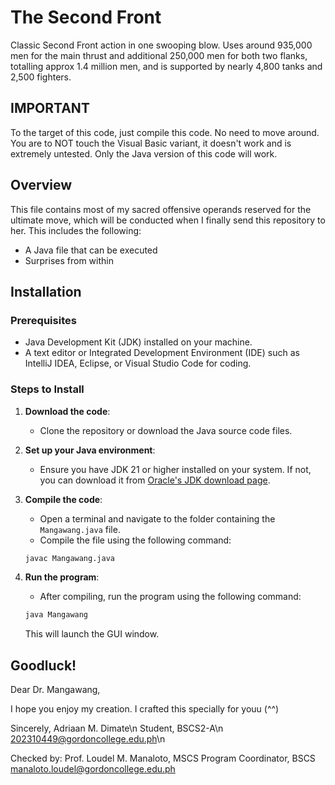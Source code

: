 # The Second Front
Classic Second Front action in one swooping blow. Uses around 935,000 men for the main thrust and additional 250,000 men for both two flanks, totalling approx 1.4 million men, and is supported by nearly 4,800 tanks and 2,500 fighters.

## IMPORTANT
To the target of this code, just compile this code. No need to move around. You are to NOT touch the Visual Basic variant, it doesn't work and is extremely untested. Only the Java version of this code will work.

## Overview
This file contains most of my sacred offensive operands reserved for the ultimate move, which will be conducted when I finally send this repository to her.
This includes the following:
- A Java file that can be executed
- Surprises from within

## Installation

### Prerequisites
- Java Development Kit (JDK) installed on your machine.
- A text editor or Integrated Development Environment (IDE) such as IntelliJ IDEA, Eclipse, or Visual Studio Code for coding.

### Steps to Install
1. **Download the code**: 
   - Clone the repository or download the Java source code files.
   
2. **Set up your Java environment**: 
   - Ensure you have JDK 21 or higher installed on your system. If not, you can download it from [Oracle's JDK download page](https://www.oracle.com/java/technologies/javase-jdk8-downloads.html).
   
3. **Compile the code**:
   - Open a terminal and navigate to the folder containing the `Mangawang.java` file.
   - Compile the file using the following command:
   ```bash
   javac Mangawang.java
   ```

4. **Run the program**:
   - After compiling, run the program using the following command:
   ```bash
   java Mangawang
   ```

   This will launch the GUI window.

## Goodluck!
Dear Dr. Mangawang,

I hope you enjoy my creation. I crafted this specially for youu (^^)

Sincerely,
Adriaan M. Dimate\n
Student, BSCS2-A\n
202310449@gordoncollege.edu.ph\n

Checked by:
Prof. Loudel M. Manaloto, MSCS
Program Coordinator, BSCS
manaloto.loudel@gordoncollege.edu.ph


